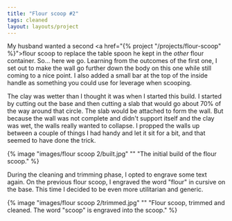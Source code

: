 ```yaml
---
title: "Flour scoop #2"
tags: cleaned
layout: layouts/project
---
```


My husband wanted a second <a href="{% project "/projects/flour-scoop" %}">flour
scoop</a> to replace the table spoon he kept in the _other_ flour container.
So... here we go. Learning from the outcomes of the first one, I set out to make
the wall go further down the body on this one while still coming to a nice
point. I also added a small bar at the top of the inside handle as something you
could use for leverage when scooping.

The clay was wetter than I thought it was when I started this build. I started
by cutting out the base and then cutting a slab that would go about 70% of the
way around that circle. The slab would be attached to form the wall. But because
the wall was not complete and didn't support itself and the clay was wet, the
walls really wanted to collapse. I propped the walls up between a couple of
things I had handy and let it sit for a bit, and that seemed to have done the
trick.

{% image "images/flour scoop 2/built.jpg" "" "The initial build of the flour scoop." %}

During the cleaning and trimming phase, I opted to engrave some text again. On
the previous flour scoop, I engraved the word "flour" in cursive on the base.
This time I decided to be even more utilitarian and generic.

{% image "images/flour scoop 2/trimmed.jpg" "" "Flour scoop, trimmed and cleaned. The word \"scoop\" is engraved into the scoop." %}
